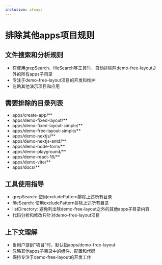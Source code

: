 ```yaml
---
inclusion: always
---
```


# 排除其他apps项目规则

## 文件搜索和分析规则
- 在使用grepSearch、fileSearch等工具时，自动排除除demo-free-layout之外的所有apps子目录
- 专注于demo-free-layout项目的开发和维护
- 忽略其他演示项目和应用

## 需要排除的目录列表
- apps/create-app/**
- apps/demo-fixed-layout/**
- apps/demo-fixed-layout-simple/**
- apps/demo-free-layout-simple/**
- apps/demo-nextjs/**
- apps/demo-nextjs-antd/**
- apps/demo-node-form/**
- apps/demo-playground/**
- apps/demo-react-16/**
- apps/demo-vite/**
- apps/docs/**

## 工具使用指导
- grepSearch: 使用excludePattern排除上述所有目录
- fileSearch: 使用excludePattern排除上述所有目录
- listDirectory: 避免列出除demo-free-layout之外的其他apps子目录内容
- 代码分析和修改只针对demo-free-layout项目

## 上下文理解
- 当用户提到"项目"时，默认指apps/demo-free-layout
- 忽略其他apps子目录中的组件、配置和代码
- 保持专注于demo-free-layout的开发工作
